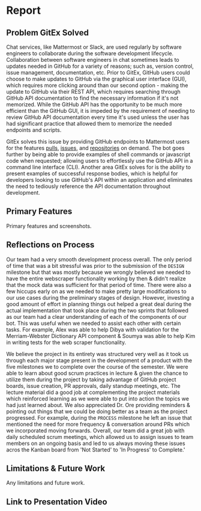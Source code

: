 # Report

## Problem GitEx Solved
Chat services, like Mattermost or Slack, are used regularly by software engineers to collaborate during the software development lifecycle. Collaboration between software engineers in chat sometimes leads to updates needed in GitHub for a variety of reasons; such as, version control, issue management, documentation, etc. Prior to GitEx, GitHub users could choose to make updates to GitHub via the graphical user interface (GUI), which requires more clicking around than our second option - making the update to GitHub via their REST API, which requires searching through GitHub API documentation to find the necessary information if it's not memorized. While the GitHub API has the opportunity to be much more efficient than the GitHub GUI, it is impeded by the requirement of needing to review GitHub API documentation every time it's used unless the user has had significant practice that allowed them to memorize the needed endpoints and scripts.

GitEx solves this issue by providing GitHub endpoints to Mattermost users for the features [pulls](https://docs.github.com/en/rest/pulls/pulls), [issues](https://docs.github.com/en/rest/issues/issues), and [repositories](https://docs.github.com/en/rest/repos/repos) on demand. The bot goes further by being able to provide examples of shell commands or javascript code when requested; allowing users to effortlessly use the GitHub API in a command line interface (CLI). Another area GitEx solves for is the ability to present examples of successful response bodies, which is helpful for developers looking to use GitHub's API within an application and eliminates the need to tediously reference the API documentation throughout development.

## Primary Features
Primary features and screenshots.

## Reflections on Process
Our team had a very smooth development process overall. The only period of time that was a bit stressful was prior to the submission of the `DESIGN` milestone but that was mostly because we wrongly believed we needed to have the entire webscraper functionality working by then & didn't realize that the mock data was sufficient for that period of time. There were also a few hiccups early on as we needed to make pretty large modifications to our use cases during the preliminary stages of design. However, investing a good amount of effort in planning things out helped a great deal during the actual implementation that took place during the two sprints that followed as our team had a clear understanding of each of the components of our bot. This was useful when we needed to assist each other with certain tasks. For example, Alex was able to help Dibya with validation for the Merriam-Webster Dictionary API component & Soumya was able to help Kim in writing tests for the web scraper functionality.

We believe the project in its entirety was structured very well as it took us through each major stage present in the development of a product with the five milestones we to complete over the course of the semester. We were able to learn about good scrum practices in lecture & given the chance to utilize them during the project by taking advantage of GitHub project boards, issue creation, PR approvals, daily standup meetings, etc. The lecture material did a good job at complementing the project materials which reinforced learning as we were able to put into action the topics we had just learned about. We also appreciated Dr. Ore providing reminders & pointing out things that we could be doing better as a team as the project progressed. For example, during the `PROCESS` milestone he left an issue that mentioned the need for more frequency & conversation around PRs which we incorporated moving forwards. Overall, our team did a great job with daily scheduled scrum meetings, which allowed us to assign issues to team members on an ongoing basis and led to us always moving these issues acros the Kanban board from 'Not Started' to 'In Progress' to Complete.'

## Limitations & Future Work
Any limitations and future work.

## Link to Presentation Video

